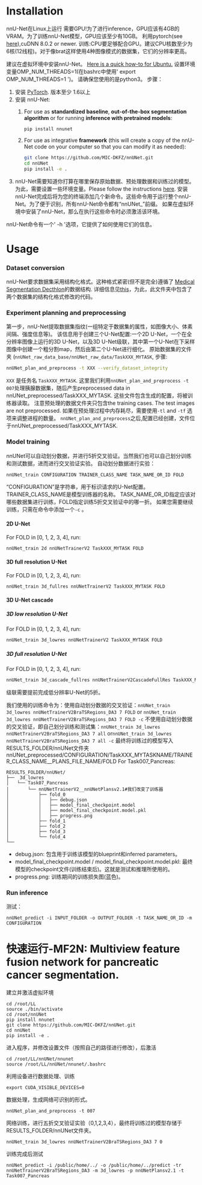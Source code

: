 
# Installation
nnU-Net在Linux上运行
需要GPU!为了进行inference，GPU应该有4GB的VRAM。为了训练nnU-Net模型，GPU应该至少有10GB。
利用pytorch(see [here](https://github.com/pytorch/pytorch#from-source)),cuDNN 8.0.2 or newer. 
训练:CPU要足够配合GPU。建议CPU核数至少为6核(12线程)。对于像brat这样使用4种图像模式的数据集，它们的分辨率更高。

建议在虚拟环境中安装nnU-Net。
[Here is a quick how-to for Ubuntu.](https://linoxide.com/linux-how-to/setup-python-virtual-environment-ubuntu/)
设置环境变量OMP_NUM_THREADS=1(在bashrc中使用' export OMP_NUM_THREADS=1 ')。
请确保您使用的是python3。
步骤：
1) 安装 [PyTorch](https://pytorch.org/get-started/locally/). 版本至少 1.6以上
2) 安装 nnU-Net:
    1) For use as **standardized baseline**, **out-of-the-box segmentation algorithm** or for running **inference with pretrained models**:
      
        ```pip install nnunet```
    
    2) For use as integrative **framework** (this will create a copy of the nnU-Net code on your computer so that you can modify it as needed):
          ```bash
          git clone https://github.com/MIC-DKFZ/nnUNet.git
          cd nnUNet
          pip install -e .
          ```
3) nnU-Net需要知道你打算在哪里保存原始数据、预处理数据和训练过的模型。为此，需要设置一些环境变量。Please follow the instructions [here](documentation/setting_up_paths.md).
安装nnU-Net完成后将为您的终端添加几个新命令。这些命令用于运行整个nnU-Net。为了便于识别，所有nnU-Net命令都有“nnUNet_”前缀。
如果在虚拟环境中安装了nnU-Net，那么在执行这些命令时必须激活该环境。

nnU-Net命令有一个' -h '选项，它提供了如何使用它们的信息。
# Usage
### Dataset conversion
nnU-Net要求数据集采用结构化格式。这种格式紧密(但不是完全)遵循了 [Medical Segmentation Decthlon](http://medicaldecathlon.com/)的数据结构.
详细信息见[this](documentation/dataset_conversion.md)，为此，此文件夹中包含了两个数据集的结构化格式修改的代码。

### Experiment planning and preprocessing
第一步，nnU-Net提取数据集指纹(一组特定于数据集的属性，如图像大小、体素间隔、强度信息等)。
该信息用于创建三个U-Net配置:一个2D U-Net，一个在全分辨率图像上运行的3D U-Net，以及3D U-Net级联，其中第一个U-Net在下采样图像中创建一个粗分割map，然后由第二个U-Net进行细化。
原始数据集的文件夹 (`nnUNet_raw_data_base/nnUNet_raw_data/TaskXXX_MYTASK`, 
步骤:
```bash
nnUNet_plan_and_preprocess -t XXX --verify_dataset_integrity
```
`XXX` 是任务名 `TaskXXX_MYTASK`.
这里我们利用`nnUNet_plan_and_preprocess -t 007`处理胰腺数据集，随后产生preprocessed data in nnUNet_preprocessed/TaskXXX_MYTASK.
这些文件包含生成的配置，将被训练器读取。 注意预处理的数据文件夹只包含the training cases. The test images are not preprocessed. 
如果在预处理过程中内存耗尽，需要使用`-tl` and `-tf` 选项来调整进程的数量。
`nnUNet_plan_and_preprocess`之后,配置已经创建，文件位于nnUNet_preprocessed/TaskXXX_MYTASK.

### Model training
nnUNet可以自动划分数据，并进行5折交叉验证。当然我们也可以自己划分训练和测试数据，进而进行交叉验证实验。
自动划分数据进行实验：
```bash
nnUNet_train CONFIGURATION TRAINER_CLASS_NAME TASK_NAME_OR_ID FOLD 
```
“CONFIGURATION”是字符串，用于标识请求的U-Net配置。TRAINER_CLASS_NAME是模型训练器的名称。
TASK_NAME_OR_ID指定应该对哪些数据集进行训练，FOLD指定训练5折交叉验证中的哪一折。
如果您需要继续训练，只需在命令中添加一个`-c` 。
#### 2D U-Net
For FOLD in [0, 1, 2, 3, 4], run:
```bash
nnUNet_train 2d nnUNetTrainerV2 TaskXXX_MYTASK FOLD 
```
#### 3D full resolution U-Net
For FOLD in [0, 1, 2, 3, 4], run:
```bash
nnUNet_train 3d_fullres nnUNetTrainerV2 TaskXXX_MYTASK FOLD
```
#### 3D U-Net cascade
##### 3D low resolution U-Net
For FOLD in [0, 1, 2, 3, 4], run:
```bash
nnUNet_train 3d_lowres nnUNetTrainerV2 TaskXXX_MYTASK FOLD
```
##### 3D full resolution U-Net
For FOLD in [0, 1, 2, 3, 4], run:
```bash
nnUNet_train 3d_cascade_fullres nnUNetTrainerV2CascadeFullRes TaskXXX_MYTASK FOLD --npz
```
级联需要提前完成低分辨率U-Net的5折。

我们使用的训练命令为：使用自动划分数据的交叉验证：`nnUNet_train 3d_lowres nnUNetTrainerV2BraTSRegions_DA3 7 FOLD`  or `nnUNet_train 3d_lowres nnUNetTrainerV2BraTSRegions_DA3 7 FOLD -c` 
不使用自动划分数据的交叉验证，即自己划分训练和测试集：`nnUNet_train 3d_lowres nnUNetTrainerV2BraTSRegions_DA3 7 all`  or`nnUNet_train 3d_lowres nnUNetTrainerV2BraTSRegions_DA3 7 all -c` 
最终将训练过的模型写入RESULTS_FOLDER/nnUNet文件夹
nnUNet_preprocessed/CONFIGURATION/TaskXXX_MYTASKNAME/TRAINER_CLASS_NAME__PLANS_FILE_NAME/FOLD
For Task007_Pancreas:

    RESULTS_FOLDER/nnUNet/
    ├──  3d_lowres
    │   └── Task07_Pancreas
    │       └── nnUNetTrainerV2__nnUNetPlansv2.1#我们改变了训练器
    │           ├── fold_0
    │           │   ├── debug.json
    │           │   ├── model_final_checkpoint.model
    │           │   ├── model_final_checkpoint.model.pkl
    │           │   ├── progress.png
    │           ├── fold_1
    │           ├── fold_2
    │           ├── fold_3
    │           └── fold_4
    └── 

- debug.json: 包含用于训练该模型的blueprint和inferred parameters。
- model_final_checkpoint.model / model_final_checkpoint.model.pkl: 最终模型的checkpoint文件(训练结束后)。这就是测试和推理所使用的。
- progress.png: 训练期间的训练损失图(蓝色)。

### Run inference
测试：
```
nnUNet_predict -i INPUT_FOLDER -o OUTPUT_FOLDER -t TASK_NAME_OR_ID -m CONFIGURATION 
```
# 快速运行-MF2N: Multiview feature fusion network for pancreatic cancer segmentation.
建立并激活虚拟环境
```
cd /root/LL
source ./bin/activate
cd /root/nnUNet
pip install nnunet
git clone https://github.com/MIC-DKFZ/nnUNet.git
cd nnUNet
pip install -e .
```
进入程序，并修改设置文件（按照自己的路径进行修改），后激活
```
cd /root/LL/nnUNet/nnunet
source /root/LL/nnUNet/nnunet/.bashrc
```
利用设备进行数据处理、训练
```
export CUDA_VISIBLE_DEVICES=0
```
数据处理，生成网络可识别的形式。
```
nnUNet_plan_and_preprocess -t 007
```
网络训练，进行五折交叉验证实验（0,1,2,3,4），最终将训练过的模型存储于RESULTS_FOLDER/nnUNet文件夹。
```
nnUNet_train 3d_lowres nnUNetTrainerV2BraTSRegions_DA3 7 0 
```
训练完成后测试
```
nnUNet_predict -i /public/home/../ -o /public/home/../predict -tr nnUNetTrainerV2BraTSRegions_DA3 -m 3d_lowres -p nnUNetPlansv2.1 -t Task007_Pancreas
```
